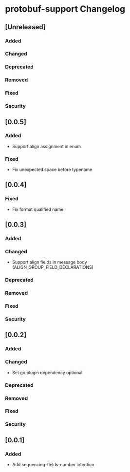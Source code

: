 <!-- Keep a Changelog guide -> https://keepachangelog.com -->

# protobuf-support Changelog

## [Unreleased]
### Added

### Changed

### Deprecated

### Removed

### Fixed

### Security
## [0.0.5]

### Added

- Support align assignment in enum

### Fixed

- Fix unexpected space before typename

## [0.0.4]

### Fixed

- Fix format qualified name

## [0.0.3]

### Added

### Changed

- Support align fields in message body (ALIGN_GROUP_FIELD_DECLARATIONS)

### Deprecated

### Removed

### Fixed

### Security

## [0.0.2]

### Added

### Changed

- Set go plugin dependency optional

### Deprecated

### Removed

### Fixed

### Security

## [0.0.1]

### Added

- Add sequencing-fields-number intention
